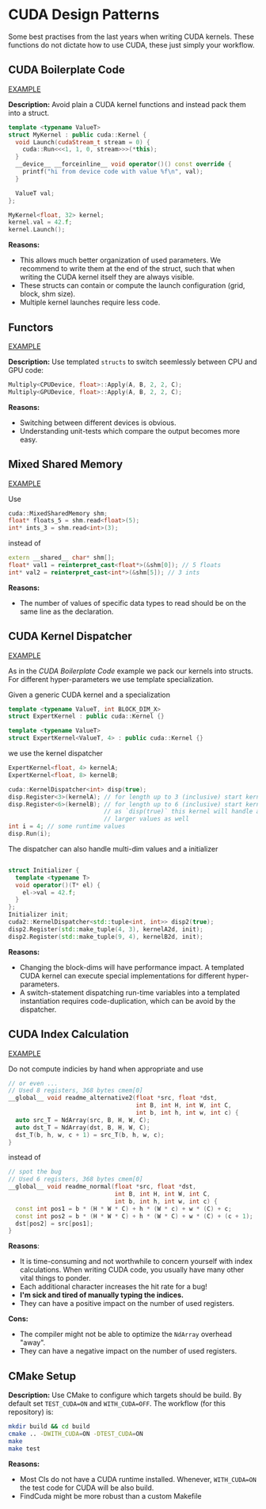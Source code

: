 # CUDA Design Patterns

Some best practises from the last years when writing CUDA kernels. These functions
do not dictate how to use CUDA, these just simply your workflow.

## CUDA Boilerplate Code

[EXAMPLE](./src/multiply/multiply_gpu.cu)

**Description:**
Avoid plain a CUDA kernel functions and instead pack them into a struct.


```cpp
template <typename ValueT>
struct MyKernel : public cuda::Kernel {
  void Launch(cudaStream_t stream = 0) {
    cuda::Run<<<1, 1, 0, stream>>>(*this);
  }
  __device__ __forceinline__ void operator()() const override {
    printf("hi from device code with value %f\n", val);
  }

  ValueT val;
};

MyKernel<float, 32> kernel;
kernel.val = 42.f;
kernel.Launch();
```

**Reasons:**

- This allows much better organization of used parameters. We recommend
to write them at the end of the struct, such that when writing the CUDA kernel itself
they are always visible.
- These structs can contain or compute the launch configuration (grid, block, shm size).
- Multiple kernel launches require less code.


## Functors

[EXAMPLE](./src/multiply.cc)

**Description:**
Use templated `structs` to switch seemlessly between CPU and GPU code:

```cpp
Multiply<CPUDevice, float>::Apply(A, B, 2, 2, C);
Multiply<GPUDevice, float>::Apply(A, B, 2, 2, C);
```

**Reasons:**

- Switching between different devices is obvious.
- Understanding unit-tests which compare the output becomes more easy.

## Mixed Shared Memory

[EXAMPLE](./src/sharedmemory.cu)

Use

```cpp
cuda::MixedSharedMemory shm;
float* floats_5 = shm.read<float>(5);
int* ints_3 = shm.read<int>(3);
```

instead of

```cpp
extern __shared__ char* shm[];
float* val1 = reinterpret_cast<float*>(&shm[0]); // 5 floats
int* val2 = reinterpret_cast<int*>(&shm[5]); // 3 ints
```


**Reasons:**

- The number of values of specific data types to read should be on the same line as the declaration.

## CUDA Kernel Dispatcher

[EXAMPLE](./src/tune.cu)

As in the *CUDA Boilerplate Code* example we pack our kernels into structs. For different hyper-parameters we use template specialization.

Given a generic CUDA kernel and a specialization

```cpp
template <typename ValueT, int BLOCK_DIM_X>
struct ExpertKernel : public cuda::Kernel {}

template <typename ValueT>
struct ExpertKernel<ValueT, 4> : public cuda::Kernel {}
```

we use the kernel dispatcher

```cpp
ExpertKernel<float, 4> kernelA;
ExpertKernel<float, 8> kernelB;

cuda::KernelDispatcher<int> disp(true);
disp.Register<3>(kernelA); // for length up to 3 (inclusive) start kernelA
disp.Register<6>(kernelB); // for length up to 6 (inclusive) start kernelB
                           // as `disp(true)` this kernel will handle all
                           // larger values as well
int i = 4; // some runtime values
disp.Run(i);
```

The dispatcher can also handle multi-dim values and a initializer

```cpp

struct Initializer {
  template <typename T>
  void operator()(T* el) {
    el->val = 42.f;
  }
};
Initializer init;
cuda2::KernelDispatcher<std::tuple<int, int>> disp2(true);
disp2.Register(std::make_tuple(4, 3), kernelA2d, init);
disp2.Register(std::make_tuple(9, 4), kernelB2d, init);
```

**Reasons:**

- Changing the block-dims will have performance impact. A templated CUDA kernel can execute special implementations for different hyper-parameters.
- A switch-statement dispatching run-time variables into a templated instantiation requires code-duplication, which can be avoid by the dispatcher.

## CUDA Index Calculation

[EXAMPLE](./src/deprecated_examples.cu)

Do not compute indicies by hand when appropriate and use

```cpp
// or even ...
// Used 8 registers, 368 bytes cmem[0]
__global__ void readme_alternative2(float *src, float *dst,
                                    int B, int H, int W, int C,
                                    int b, int h, int w, int c) {
  auto src_T = NdArray(src, B, H, W, C);
  auto dst_T = NdArray(dst, B, H, W, C);
  dst_T(b, h, w, c + 1) = src_T(b, h, w, c);
}
```

instead of

```cpp
// spot the bug
// Used 6 registers, 368 bytes cmem[0]
__global__ void readme_normal(float *src, float *dst,
                              int B, int H, int W, int C,
                              int b, int h, int w, int c) {
  const int pos1 = b * (H * W * C) + h * (W * c) + w * (C) + c;
  const int pos2 = b * (H * W * C) + h * (W * C) + w * (C) + (c + 1);
  dst[pos2] = src[pos1];
}
```

**Reasons**:

- It is time-consuming and not worthwhile to concern yourself with index calculations. When writing CUDA code, you usually have many other vital things to ponder.
- Each additional character increases the hit rate for a bug!
- **I'm sick and tired of manually typing the indices.**
- They can have a positive impact on the number of used registers.

**Cons:**

- The compiler might not be able to optimize the `NdArray` overhead "away".
- They can have a negative impact on the number of used registers.

## CMake Setup

**Description:**
Use CMake to configure which targets should be build. By default set `TEST_CUDA=ON` and `WITH_CUDA=OFF`.
The workflow (for this repository) is:
```bash
mkdir build && cd build
cmake .. -DWITH_CUDA=ON -DTEST_CUDA=ON
make
make test
```

**Reasons:**

-  Most CIs do not have a CUDA runtime installed. Whenever, `WITH_CUDA=ON` the test code for CUDA will be also build.
-  FindCuda might be more robust than a custom Makefile

